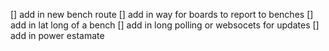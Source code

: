 [] add in new bench route
[] add in way for boards to report to benches
[] add in lat long of a bench
[] add in long polling or websocets for updates
[] add in power estamate 
